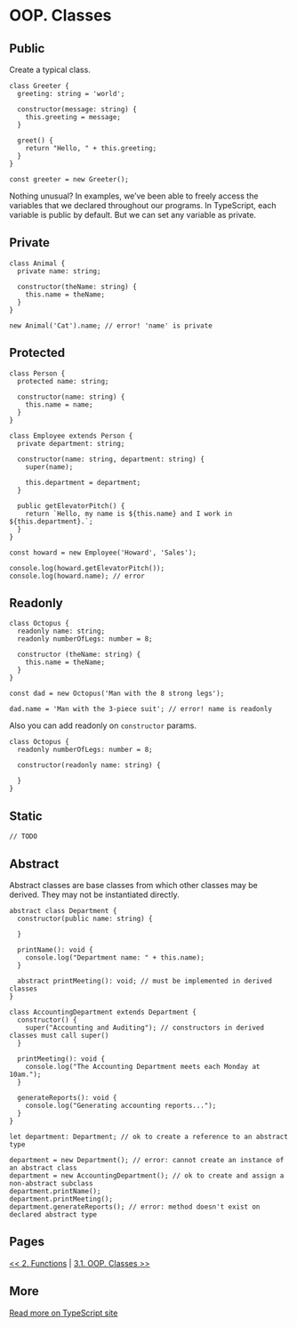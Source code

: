 # OOP. Classes

## Public

Create a typical class.

```TS
class Greeter {
  greeting: string = 'world';

  constructor(message: string) {
    this.greeting = message;
  }

  greet() {
    return "Hello, " + this.greeting;
  }
}

const greeter = new Greeter();
```

Nothing unusual?
In examples, we’ve been able to freely access the variables that we declared throughout our programs. In TypeScript, each variable is public by default. But we can set any variable as private.

## Private

```TS
class Animal {
  private name: string;

  constructor(theName: string) {
    this.name = theName;
  }
}

new Animal('Cat').name; // error! 'name' is private
```

## Protected

```TS
class Person {
  protected name: string;

  constructor(name: string) {
    this.name = name;
  }
}

class Employee extends Person {
  private department: string;

  constructor(name: string, department: string) {
    super(name);

    this.department = department;
  }

  public getElevatorPitch() {
    return `Hello, my name is ${this.name} and I work in ${this.department}.`;
  }
}

const howard = new Employee('Howard', 'Sales');

console.log(howard.getElevatorPitch());
console.log(howard.name); // error
```

## Readonly

```TS
class Octopus {
  readonly name: string;
  readonly numberOfLegs: number = 8;

  constructor (theName: string) {
    this.name = theName;
  }
}

const dad = new Octopus('Man with the 8 strong legs');

dad.name = 'Man with the 3-piece suit'; // error! name is readonly
```

Also you can add readonly on `constructor` params.

```TS
class Octopus {
  readonly numberOfLegs: number = 8;

  constructor(readonly name: string) {

  }
}
```

## Static

```TS
// TODO
```

## Abstract

Abstract classes are base classes from which other classes may be derived. They may not be instantiated directly.

```TS
abstract class Department {
  constructor(public name: string) {

  }

  printName(): void {
    console.log("Department name: " + this.name);
  }

  abstract printMeeting(): void; // must be implemented in derived classes
}

class AccountingDepartment extends Department {
  constructor() {
    super("Accounting and Auditing"); // constructors in derived classes must call super()
  }

  printMeeting(): void {
    console.log("The Accounting Department meets each Monday at 10am.");
  }

  generateReports(): void {
    console.log("Generating accounting reports...");
  }
}

let department: Department; // ok to create a reference to an abstract type

department = new Department(); // error: cannot create an instance of an abstract class
department = new AccountingDepartment(); // ok to create and assign a non-abstract subclass
department.printName();
department.printMeeting();
department.generateReports(); // error: method doesn't exist on declared abstract type
```

## Pages

[<< 2. Functions](https://github.com/BrooonS/TypeScript-presentation/blob/master/presentation/2.%20Functions.md)
 | 
[3.1. OOP. Classes >>]()

## More

[Read more on TypeScript site](https://www.typescriptlang.org/docs/handbook/classes.html)